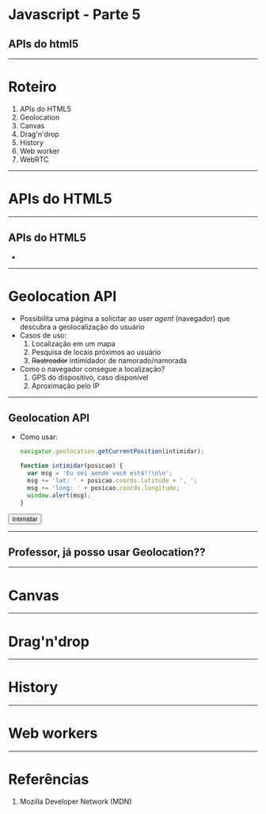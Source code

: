 <!--
backdrop: blastoff
-->

# Javascript - Parte 5

## APIs do html5

---
# Roteiro

1. APIs do HTML5
  1. Geolocation
  1. Canvas
  1. Drag'n'drop 
  1. History
  1. Web worker
  1. WebRTC

---
# APIs do HTML5

---
## APIs do HTML5

- 
---
# Geolocation API

- Possibilita uma página a solicitar ao _user agent_ (navegador) que descubra a geolocalização do usuário
- Casos de uso:
  1. Localização em um mapa
  1. Pesquisa de locais próximos ao usuário
  1. ~~Rastreador~~ intimidador de namorado/namorada
- Como o navegador consegue a localização?
  1. GPS do dispositivo, caso disponível
  1. Aproximação pelo IP

---
## Geolocation API

- Como usar:
  ```js
  navigator.geolocation.getCurrentPosition(intimidar);
  
  function intimidar(posicao) {
    var msg = 'Eu sei aonde você está!!\n\n';
    msg += 'lat: ' + posicao.coords.latitude + ', ';
    msg += 'long: ' + posicao.coords.longitude;
    window.alert(msg);
  }
  ```
<button onclick="javascript:function intimidar(posicao){var msg='Eu sei aonde você está!!\n\n';msg+='lat: '+posicao.coords.latitude+', ';msg+='long: '+posicao.coords.longitude;window.alert(msg);} navigator.geolocation.getCurrentPosition(intimidar); this.innerText='Mwahaha...';">Intimidar</button>

---
## Professor, já posso usar **Geolocation**??

<div class="caniuse" data-feature="geolocation"></div>


---
# Canvas

---
# Drag'n'drop

---
# History

---
# Web workers

---
# Referências

1. Mozilla Developer Network (MDN)
